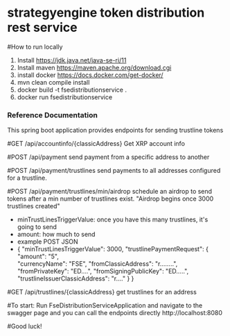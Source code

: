 # strategyengine token distribution rest service

#How to run locally
1. Install https://jdk.java.net/java-se-ri/11 
2. Install maven https://maven.apache.org/download.cgi 
3. install docker https://docs.docker.com/get-docker/
4. mvn clean compile install
5. docker build -t fsedistributionservice .
6. docker run fsedistributionservice


### Reference Documentation
This spring boot application provides endpoints for sending trustline tokens

#GET /api/accountinfo/{classicAddress}
Get XRP account info

#POST /api/payment
send payment from a specific address to another

#POST /api/payment/trustlines
send payments to all addresses configured for a trustline. 

#POST /api/payment/trustlines/min/airdrop
schedule an airdrop to send tokens after a min number of trustlines exist.   "Airdrop begins once 3000 trustlines created"

* minTrustLinesTriggerValue: once you have this many trustlines, it's going to send
* amount: how much to send
* example POST JSON
*  {
  "minTrustLinesTriggerValue": 3000,
  "trustlinePaymentRequest": {
      "amount": "5",  
      "currencyName": "FSE",
      "fromClassicAddress": "r........",
      "fromPrivateKey": "ED....",
      "fromSigningPublicKey": "ED.....",
      "trustlineIssuerClassicAddress": "r...."
  }
} 

#GET /api/trustlines/{classicAddress}
get trustlines for an address


#To start: Run FseDistributionServiceApplication and navigate to the swagger page and you can call the endpoints directly
http://localhost:8080


#Good luck!
